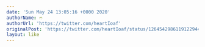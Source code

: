 ```yaml
---
date: 'Sun May 24 13:05:16 +0000 2020'
authorName: ෆ
authorUrl: 'https://twitter.com/heartIoaf'
originalPost: 'https://twitter.com/heartIoaf/status/1264542986119122944'
layout: like
---
```


